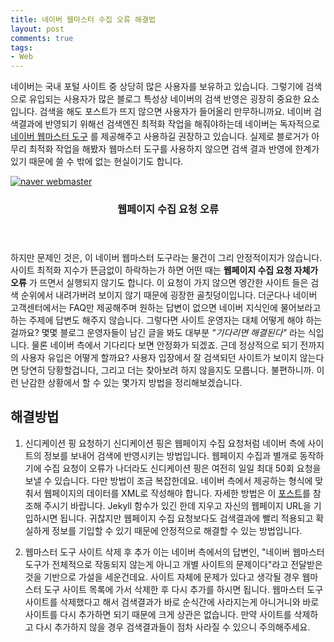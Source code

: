 ```yaml
---
title: 네이버 웹마스터 수집 오류 해결법
layout: post
comments: true
tags:
- Web
---
```

네이버는 국내 포털 사이트 중 상당히 많은 사용자를 보유하고 있습니다. 그렇기에 검색으로 유입되는 사용자가 많은 블로그 특성상 네이버의 검색 반영은 굉장히 중요한 요소입니다. 검색을 해도 포스트가 뜨지 않으면 사용자가 들어올리 만무하니까요. 네이버 검색결과에 반영되기 위해선 검색엔진 최적화 작업을 해줘야하는데 네이버는 독자적으로 [네이버 웹마스터 도구](http://webmastertool.naver.com/board/main.naver) 를 제공해주고 사용하길 권장하고 있습니다. 실제로 블로거가 아무리 최적화 작업을 해봤자 웹마스터 도구를 사용하지 않으면 검색 결과 반영에 한계가 있기 때문에 쓸 수 밖에 없는 현실이기도 합니다.

<div class="row">
<div class="12u 12u$(mobile)">
<div class="item">
<a href="#" class="image fit"><img src="{{ 'assets/images/2018-03-27/1.png' | relative_url }}" alt="naver webmaster"></a>
<header>
<h3>웹페이지 수집 요청 오류</h3>
</header>
</div>
</div>
</div>

하지만 문제인 것은, 이 네이버 웹마스터 도구라는 물건이 그리 안정적이지가 않습니다. 사이트 최적화 지수가 뜬금없이 하락하는가 하면 어떤 때는 **웹페이지 수집 요청 자체가 오류** 가 뜨면서 실행되지 않기도 합니다. 이 요청이 가지 않으면 엥간한 사이트 들은 검색 순위에서 내려가버려 보이지 않기 때문에 굉장한 골칫덩이입니다. 더군다나 네이버 고객센터에서는 FAQ만 제공해주며 원하는 답변이 없으면 네이버 지식인에 물어보라고 하는 주제에 답변도 해주지 않습니다. 그렇다면 사이트 운영자는 대체 어떻게 해야 하는걸까요? 몇몇 블로그 운영자들이 남긴 글을 봐도 대부분 *"기다리면 해결된다"* 라는 식입니다. 물론 네이버 측에서 기다리다 보면 안정화가 되겠죠. 근데 정상적으로 되기 전까지의 사용자 유입은 어떻게 할까요? 사용자 입장에서 잘 검색되던 사이트가 보이지 않는다면 당연히 당황할겁니다, 그리고 더는 찾아보려 하지 않을지도 모릅니다. 불편하니까. 이런 난감한 상황에서 할 수 있는 몇가지 방법을 정리해보겠습니다.  

## 해결방법
1. 신디케이션 핑 요청하기
신디케이션 핑은 웹페이지 수집 요청처럼 네이버 측에 사이트의 정보를 보내어 검색에 반영시키는 방법입니다. 웹페이지 수집과 별개로 동작하기에 수집 요청이 오류가 나더라도 신디케이션 핑은 여전히 일일 최대 50회 요청을 보낼 수 있습니다. 다만 방법이 조금 복잡한데요. 네이버 측에서 제공하는 형식에 맞춰서 웹페이지의 데이터를 XML로 작성해야 합니다. 자세한 방법은 이 [포스트](https://devbobos.github.io/2018/03/22/Jekyll-%EB%84%A4%EC%9D%B4%EB%B2%84-%EC%8B%A0%EB%94%94%EC%BC%80%EC%9D%B4%EC%85%98-%ED%95%91-%EB%B3%B4%EB%82%B4%EA%B8%B0.html)를 참조해 주시기 바랍니다. Jekyll 함수가 있긴 한데 지우고 자신의 웹페이지 URL을 기입하시면 됩니다. 귀찮지만 웹페이지 수집 요청보다도 검색결과에 빨리 적용되고 확실하게 정보를 기입할 수 있기 때문에 안정적으로 해결할 수 있는 방법입니다.

2. 웹마스터 도구 사이트 삭제 후 추가
이는 네이버 측에서의 답변인, "네이버 웹마스터 도구가 전체적으로 작동되지 않는게 아니고 개별 사이트의 문제이다"라고 전달받은 것을 기반으로 가설을 세운건데요. 사이트 자체에 문제가 있다고 생각될 경우 웹마스터 도구 사이트 목록에 가서 삭제한 후 다시 추가를 하시면 됩니다. 웹마스터 도구 사이트를 삭제했다고 해서 검색결과가 바로 순식간에 사라지는게 아니거니와 바로 사이트를 다시 추가하면 되기 때문에 크게 상관은 없습니다. 만약 사이트를 삭제하고 다시 추가하지 않을 경우 검색결과들이 점차 사라질 수 있으니 주의해주세요.
